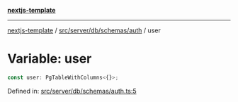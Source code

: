 [**nextjs-template**](README.md)

---

[nextjs-template](README.md) / [src/server/db/schemas/auth](src.server.db.schemas.auth.md) / user

# Variable: user

```ts
const user: PgTableWithColumns<{}>;
```

Defined in: [src/server/db/schemas/auth.ts:5](https://github.com/Its-Satyajit/nextjs-template/blob/c8d81b09293d759cbf04e9bc7e542cc7d90740e6/src/server/db/schemas/auth.ts#L5)
